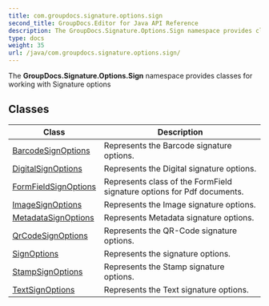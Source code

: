 ```yaml
---
title: com.groupdocs.signature.options.sign
second_title: GroupDocs.Editor for Java API Reference
description: The GroupDocs.Signature.Options.Sign namespace provides classes for working with Signature options
type: docs
weight: 35
url: /java/com.groupdocs.signature.options.sign/
---
```


The **GroupDocs.Signature.Options.Sign** namespace provides classes for working with Signature options


## Classes

| Class | Description |
| --- | --- |
| [BarcodeSignOptions](../com.groupdocs.signature.options.sign/barcodesignoptions) | Represents the Barcode signature options. |
| [DigitalSignOptions](../com.groupdocs.signature.options.sign/digitalsignoptions) | Represents the Digital signature options. |
| [FormFieldSignOptions](../com.groupdocs.signature.options.sign/formfieldsignoptions) | Represents class of the FormField signature options for Pdf documents. |
| [ImageSignOptions](../com.groupdocs.signature.options.sign/imagesignoptions) | Represents the Image signature options. |
| [MetadataSignOptions](../com.groupdocs.signature.options.sign/metadatasignoptions) | Represents Metadata signature options. |
| [QrCodeSignOptions](../com.groupdocs.signature.options.sign/qrcodesignoptions) | Represents the QR-Code signature options. |
| [SignOptions](../com.groupdocs.signature.options.sign/signoptions) | Represents the signature options. |
| [StampSignOptions](../com.groupdocs.signature.options.sign/stampsignoptions) | Represents the Stamp signature options. |
| [TextSignOptions](../com.groupdocs.signature.options.sign/textsignoptions) | Represents the Text signature options. |
